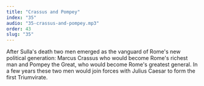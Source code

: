 ```yaml
---
title: "Crassus and Pompey"
index: "35"
audio: "35-crassus-and-pompey.mp3"
order: 43
slug: "35"
---
```


After Sulla's death two men emerged as the vanguard of Rome's new political generation: Marcus Crassus who would become Rome's richest man and Pompey the Great, who would become Rome's greatest general. In a few years these two men would join forces with Julius Caesar to form the first Triumvirate. 


